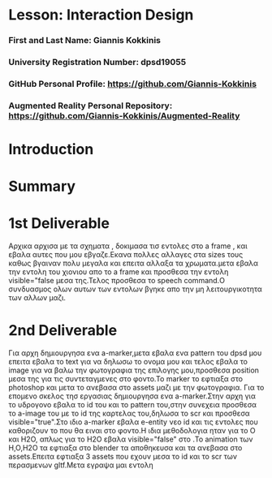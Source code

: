 # Lesson: Interaction Design

### First and Last Name: Giannis Kokkinis
### University Registration Number: dpsd19055
### GitHub Personal Profile: https://github.com/Giannis-Kokkinis
### Augmented Reality Personal Repository: https://github.com/Giannis-Kokkinis/Augmented-Reality

# Introduction

# Summary


# 1st Deliverable
Αρχικα αρχισα με τα σχηματα , δοκιμασα τισ εντολες στο a frame , και εβαλα αυτες που μου εβγαζε.Εκανα πολλες αλλαγες στα sizes τους καθως βγαιναν πολυ μεγαλα και επειτα αλλαξα τα χρωματα.μετα εβαλα την εντολη του χιονιου  απο το a frame και προσθεσα την εντολη  visible="false μεσα της.Τελος προσθεσα το speech command.Ο συνδυασμος ολων  αυτων των εντολων βγηκε απο την μη λειτουργικοτητα των αλλων μαζι.

# 2nd Deliverable
Για αρχη δημιουργησα ενα a-marker,μετα εβαλα ενα pattern του dpsd μου επειτα εβαλα το text για να δηλωσω το ονομα μου και τελος εβαλα το image για να βαλω την φωτογραφια της επιλογης μου,προσθεσα position μεσα της για τις συντεταγμενες στο φοντο.Το marker το εφτιαξα στο photoshop και μετα το ανεβασα στο assets μαζι με την φωτογραφια.
Για το επομενο σκελος τησ εργασιας δημιουργησα ενα a-marker.Στην αρχη για το υδρογονο εβαλα το id του και το pattern του,στην συνεχεια προσθεσα το a-image του με το id της καρτελας του,δηλωσα το scr και προσθεσα visible="true".Στο ιδιο a-marker εβαλα e-entity νεο id και τις εντολες που καθοριζουν το που θα ειναι στο φοντο.Η ιδια μεθοδολογια ηταν για το O και H2O, απλως για το H2O εβαλα visible="false" στο <a-images>.To animation των H,O,H2O τα εφτιαξα στο blender τα αποθηκευσα και τα ανεβασα στο assets.Επειτα εφτιαξα 3 assets που εχουν μεσα το id  και το scr των περασμενων gltf.Μετα εγραψα μαι εντολη <script> εβαλα το <marker-distance> και αντεκατεστησα της λεξεις ετσι ωστε να ταιριαζουν.Τελος εβαλα εντολη if-else για την μια απο τις δυο καταστασεις που θα βρισκονται τα στοιχεια για οταν θα ειναι πιο μακρια ή κοντα απο την επιλεγμενη αποσταση μεταξυ τους.  

# 3rd Deliverable 


# Conclusions


# Sources
https://stackoverflow.com/questions/61239107/how-to-get-marker-position-x-y-ar-js
https://jeromeetienne.github.io/AR.js/three.js/examples/marker-training/examples/generator.html  
https://www.blender.org/
https://aframe.io/  
